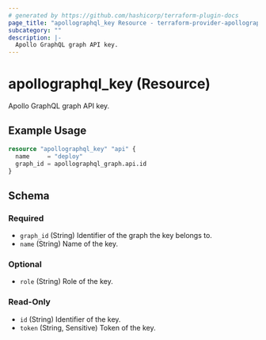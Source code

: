 ```yaml
---
# generated by https://github.com/hashicorp/terraform-plugin-docs
page_title: "apollographql_key Resource - terraform-provider-apollographql"
subcategory: ""
description: |-
  Apollo GraphQL graph API key.
---
```


# apollographql_key (Resource)

Apollo GraphQL graph API key.

## Example Usage

```terraform
resource "apollographql_key" "api" {
  name     = "deploy"
  graph_id = apollographql_graph.api.id
}
```

<!-- schema generated by tfplugindocs -->
## Schema

### Required

- `graph_id` (String) Identifier of the graph the key belongs to.
- `name` (String) Name of the key.

### Optional

- `role` (String) Role of the key.

### Read-Only

- `id` (String) Identifier of the key.
- `token` (String, Sensitive) Token of the key.


